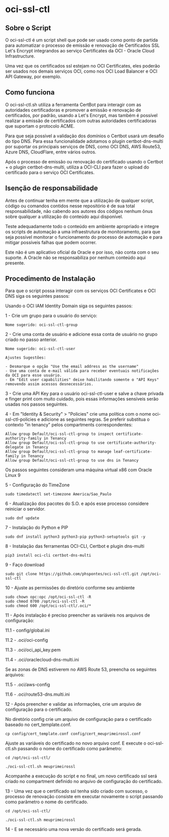 # oci-ssl-ctl

## Sobre o Script

O oci-ssl-ctl é um script shell que pode ser usado como ponto de partida para automatizar o processo de emissão e renovação de Certificados SSL Let's Encrypt integrandos ao serviço Certificates da OCI - Oracle Cloud Infrastructure.

Uma vez que os certificados ssl estejam no OCI Certificates, eles poderão ser usados nos demais serviços OCI, como nos OCI Load Balancer e OCI API Gateway, por exemplo.

## Como funciona

O oci-ssl-ctl.sh utiliza a ferramenta CertBot para interagir com as autoridades certificadoras e promover a emissão e renovação de certificados, por padrão, usando a Let's Encrypt, mas também é possível realizar a emissão de certificados com outras autoridades certificadoras que suportam o protocolo ACME.

Para que seja possível a validação dos domínios o Certbot usará um desafio do tipo DNS. Para essa funcionalidade adotamos o plugin certbot-dns-multi por suportar os principais serviços de DNS, como OCI DNS, AWS Route53, Azure DNS, CloudFlare, entre vários outros.

Após o processo de emissão ou renovação do certificado usando o Certbot + o plugin certbot-dns-multi, utiliza a OCI-CLI para fazer o upload do certificado para o serviço OCI Certificates.


## Isenção de responsabilidade

Antes de continuar tenha em mente que a utilização de qualquer script, código ou comandos contidos nesse repositório é de sua total responsabilidade, não cabendo aos autores dos códigos nenhum ônus sobre qualquer a utilização do conteúdo aqui disponível.

Teste adequadamente todo o conteúdo em ambiente apropriado e integre os scripts de automação a uma infraestrutura de monitoramento, para que seja possível monitorar o funcionamento do processo de automação e para mitigar possíveis falhas que podem ocorrer.

Este não é um aplicativo oficial da Oracle e por isso, não conta com o seu suporte. A Oracle não se responsabiliza por nenhum conteúdo aqui presente.

## Procedimento de Instalação

Para que o script possa interagir com os serviços OCI Certificates e OCI DNS siga os seguintes passos:

Usando o OCI IAM Identity Domain siga os seguintes passos:

1 - Crie um grupo para o usuário do serviço:

	Nome sugerido: oci-ssl-ctl-group

2 -  Crie uma conta de usuário e adicione essa conta de usuário no grupo criado no passo anterior.

	Nome sugerido: oci-ssl-ctl-user

	Ajustes Sugestões:

	- Desmarque o opção "Use the email address as the username"
	- Use uma conta de e-mail válida para receber eventuais notificações da OCI para esse usuário.
	- Em "Edit user capabilities" deixe habilitando somente o "API Keys" removendo assim acessos desnecessários.
 
3 -  Crie uma API Key para o usuário oci-ssl-ctl-user e salve a chave privada e finger print com muito cuidado, pois essas informações sensíveis serão usadas nos passos seguintes.

4 -  Em "Identity & Security" > "Policies" crie uma política com o nome oci-ssl-ctl-policies e adicione as seguintes regras. Se preferir substitua o contexto "in tenancy" pelos compartments correspondentes:

	Allow group Default/oci-ssl-ctl-group to inspect certificate-authority-family in Tenancy  
	Allow group Default/oci-ssl-ctl-group to use certificate-authority-delegate in Tenancy  
	Allow group Default/oci-ssl-ctl-group to manage leaf-certificate-family in Tenancy  
	Allow group Default/oci-ssl-ctl-group to use dns in Tenancy  

Os passos seguintes consideram uma máquina virtual x86 com Oracle Linux 9 

5 - Configuração do TimeZone

	sudo timedatectl set-timezone America/Sao_Paulo  

6 - Atualização dos pacotes do S.O. e após esse processo considere reiniciar o servidor.

	sudo dnf update

7 - Instalação do Python e PIP

	sudo dnf install python3 python3-pip python3-setuptools git -y

8 - Instalação das ferramentas OCI-CLI, Certbot e plugin dns-multi

	pip3 install oci-cli certbot-dns-multi

9 - Faço download 

	sudo git clone https://github.com/phspontes/oci-ssl-ctl.git /opt/oci-ssl-ctl

10 - Ajuste as permissões do diretório conforme seu ambiente

	sudo chown opc:opc /opt/oci-ssl-ctl -R
	sudo chmod 0700 /opt/oci-ssl-ctl -R
	sudo chmod 600 /opt/oci-ssl-ctl/.oci/*


11 - Após instalação é preciso preencher as variáveis nos arquivos de configuração:


11.1 - config/global.ini

11.2 - .oci/oci-config

11.3 - .oci/oci_api_key.pem

11.4 - .oci/oraclecloud-dns-multi.ini


Se as zonas de DNS estiverem no AWS Route 53, preencha os seguintes arquivos:

11.5 - .oci/aws-config

11.6 - .oci/route53-dns.multi.ini

12 - Após preencher e validar as informações, crie um arquivo de configuração para o certificado.

No diretório config crie um arquivo de configuração para o certificado baseado no cert_template.conf.

	cp config/cert_template.conf config/cert_meuprimeirossl.conf 


Ajuste as variáveis do certificado no novo arquivo conf. E execute o oci-ssl-ctl.sh passando o nome do certificado como parâmetro:


	cd /opt/oci-ssl-ctl/

	./oci-ssl-ctl.sh meuprimeirossl

Acompanhe a execução do script e no final, um novo certificado ssl será criado no compartment definido no arquivo de configuração do certificado.


13 - Uma vez que o certificado ssl tenha sido criado com sucesso, o processo de renovação consiste em executar novamente o script passando como parâmetro o nome do certificado.


	cd /opt/oci-ssl-ctl/

	./oci-ssl-ctl.sh meuprimeirossl


14 - E se necessário uma nova versão do certificado será gerada.
